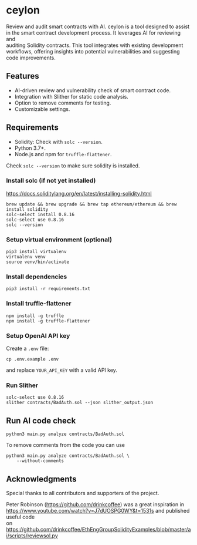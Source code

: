 # ceylon

Review and audit smart contracts with AI. ceylon is a tool designed to assist  
in the smart contract development process. It leverages AI for reviewing and  
auditing Solidity contracts. This tool integrates with existing development  
workflows, offering insights into potential vulnerabilities and suggesting  
code improvements.

## Features

- AI-driven review and vulnerability check of smart contract code.
- Integration with Slither for static code analysis.
- Option to remove comments for testing.
- Customizable settings.

## Requirements

- Solidity: Check with `solc --version`.
- Python 3.7+.
- Node.js and npm for `truffle-flattener`.

Check `solc --version` to make sure solidity is installed.  

### Install solc (if not yet installed)

<https://docs.soliditylang.org/en/latest/installing-solidity.html>

```console
brew update && brew upgrade && brew tap ethereum/ethereum && brew install solidity
solc-select install 0.8.16
solc-select use 0.8.16
solc --version
```

### Setup virtual environment (optional)

```console
pip3 install virtualenv
virtualenv venv
source venv/bin/activate
```

### Install dependencies

```console
pip3 install -r requirements.txt
```

### Install truffle-flattener

```console
npm install -g truffle
npm install -g truffle-flattener
```

### Setup OpenAI API key

Create a `.env` file:

```console
cp .env.example .env
```

and replace `YOUR_API_KEY` with a valid API key.

### Run Slither

```console
solc-select use 0.8.16
slither contracts/BadAuth.sol --json slither_output.json
```

## Run AI code check

```console
python3 main.py analyze contracts/BadAuth.sol
```

To remove comments from the code you can use

```console
python3 main.py analyze contracts/BadAuth.sol \
    --without-comments
```

## Acknowledgments

Special thanks to all contributors and supporters of the project.

Peter Robinson (<https://github.com/drinkcoffee>) was a great inspiration in  
<https://www.youtube.com/watch?v=J7dUOSPG0WY&t=1531s> and published useful code  
on <https://github.com/drinkcoffee/EthEngGroupSolidityExamples/blob/master/ai/scripts/reviewsol.py>
